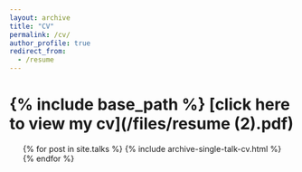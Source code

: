 ```yaml
---
layout: archive
title: "CV"
permalink: /cv/
author_profile: true
redirect_from:
  - /resume
---
```


{% include base_path %}
[click here to view my cv](/files/resume (2).pdf)
======
  <ul>{% for post in site.talks %}
    {% include archive-single-talk-cv.html %}
  {% endfor %}</ul>

